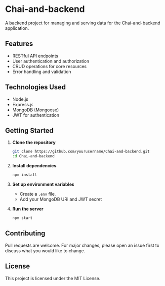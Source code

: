# Chai-and-backend

A backend project for managing and serving data for the Chai-and-backend application.

## Features

- RESTful API endpoints
- User authentication and authorization
- CRUD operations for core resources
- Error handling and validation

## Technologies Used

- Node.js
- Express.js
- MongoDB (Mongoose)
- JWT for authentication

## Getting Started

1. **Clone the repository**

   ```bash
   git clone https://github.com/yourusername/Chai-and-backend.git
   cd Chai-and-backend
   ```

2. **Install dependencies**

   ```bash
   npm install
   ```

3. **Set up environment variables**
   - Create a `.env` file.
   - Add your MongoDB URI and JWT secret

4. **Run the server**
   ```bash
   npm start
   ```

## Contributing

Pull requests are welcome. For major changes, please open an issue first to discuss what you would like to change.

## License

This project is licensed under the MIT License.
